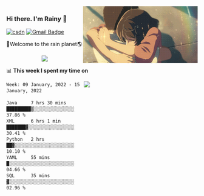 <img  align='right' height="150" src="https://github.com/LikeRainDay/LikeRainDay/blob/master/pic/img_rain_1.gif?raw=true">



### Hi there. I'm Rainy :lemon:

[![csdn](https://img.shields.io/badge/-csdn-c14438?style=flat-square&logo=c&logoColor=white)](https://blog.csdn.net/qq_15807167)
[![Gmail Badge](https://img.shields.io/badge/-gmail-c14438?style=flat-square&logo=Gmail&logoColor=white&link=mailto:houshuai0816@gmail.com)](mailto:houshuai0816@gmail.com)

🚀Welcome to the rain planet🌎

<center>
<img align='center'  src="https://source.unsplash.com/random/1200x600">
</center>

📊 **This week I spent my time on**

<img align='right'   width="300" src="https://github-readme-stats.vercel.app/api?username=LikeRainDay&show_icons=true&title_color=fff&icon_color=79ff97&text_color=9f9f9f&bg_color=151515">

<!--START_SECTION:waka-->
```text
Week: 09 January, 2022 - 15 January, 2022

Java     7 hrs 30 mins   █████████▒░░░░░░░░░░░░░░░   37.86 % 
XML      6 hrs 1 min     ███████▓░░░░░░░░░░░░░░░░░   30.41 % 
Python   2 hrs           ██▓░░░░░░░░░░░░░░░░░░░░░░   10.10 % 
YAML     55 mins         █░░░░░░░░░░░░░░░░░░░░░░░░   04.66 % 
SQL      35 mins         ▓░░░░░░░░░░░░░░░░░░░░░░░░   02.96 % 
```
<!--END_SECTION:waka-->
